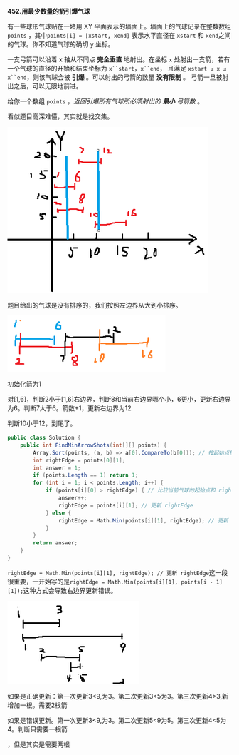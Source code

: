 **452.用最少数量的箭引爆气球**

有一些球形气球贴在一堵用 XY 平面表示的墙面上。墙面上的气球记录在整数数组 `points` ，其中`points[i] = [xstart, xend]` 表示水平直径在 `xstart` 和 `xend`之间的气球。你不知道气球的确切 y 坐标。

一支弓箭可以沿着 x 轴从不同点 **完全垂直** 地射出。在坐标 `x` 处射出一支箭，若有一个气球的直径的开始和结束坐标为 `x``start`，`x``end`， 且满足  `xstart ≤ x ≤ x``end`，则该气球会被 **引爆** 。可以射出的弓箭的数量 **没有限制** 。 弓箭一旦被射出之后，可以无限地前进。

给你一个数组 `points` ，*返回引爆所有气球所必须射出的 **最小** 弓箭数* 。

看似题目高深难懂，其实就是找交集。

![QQ_1741874173304](./12.用最少数量的箭引爆气球.assets/QQ_1741874173304.png)

题目给出的气球是没有排序的，我们按照左边界从大到小排序。

![QQ_1741874593970](./12.用最少数量的箭引爆气球.assets/QQ_1741874593970.png)

初始化箭为1

对[1,6]，判断2小于[1,6]右边界，判断8和当前右边界哪个小，6更小，更新右边界为6。判断7大于6。箭数+1，更新右边界为12

判断10小于12，到尾了。

```c#
public class Solution {
    public int FindMinArrowShots(int[][] points) {
        Array.Sort(points, (a, b) => a[0].CompareTo(b[0])); // 按起始点排序
        int rightEdge = points[0][1];
        int answer = 1;
        if (points.Length == 1) return 1;
        for (int i = 1; i < points.Length; i++) {
            if (points[i][0] > rightEdge) { // 比较当前气球的起始点和 rightEdge
                answer++;
                rightEdge = points[i][1]; // 更新 rightEdge
            } else {
                rightEdge = Math.Min(points[i][1], rightEdge); // 更新 rightEdge
            }
        }
        return answer;
    }
}
```

`rightEdge = Math.Min(points[i][1], rightEdge); // 更新 rightEdge`这一段很重要，一开始写的是`rightEdge = Math.Min(points[i][1], points[i - 1][1]);`这种方式会导致右边界更新错误。

![QQ_1741881997817](./12.用最少数量的箭引爆气球.assets/QQ_1741881997817.png)

如果是正确更新：第一次更新3<9,为3。第二次更新3<5为3。第三次更新4>3,新增加一根。需要2根箭

如果是错误更新。第一次更新3<9,为3。第二次更新5<9为5。第三次更新4<5为4。判断只需要一根箭

，但是其实是需要两根